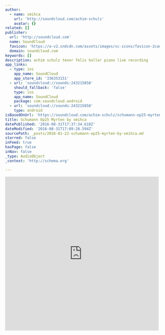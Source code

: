 ```yaml
---
author:
  - name: smihca
    url: 'http://soundcloud.com/achim-schulz'
    avatar: {}
related: []
publisher:
  url: 'http://soundcloud.com'
  name: SoundCloud
  favicon: 'https://a-v2.sndcdn.com/assets/images/sc-icons/favicon-2cadd14b.ico'
  domain: soundcloud.com
keywords: []
description: achim schulz tenor felix holler piano live recording
app_links:
  - type: ios
    app_name: SoundCloud
    app_store_id: '336353151'
  - url: 'soundcloud://sounds:243215858'
    should_fallback: 'false'
    type: ios
    app_name: SoundCloud
    package: com.soundcloud.android
  - url: 'soundcloud://sounds:243215858'
    type: android
isBasedOnUrl: 'https://soundcloud.com/achim-schulz/schumann-op25-myrten'
title: Schumann Op25 Myrten by smihca
datePublished: '2016-08-31T17:37:34.610Z'
dateModified: '2016-08-31T17:09:28.594Z'
sourcePath: _posts/2016-01-22-schumann-op25-myrten-by-smihca.md
starred: false
inFeed: true
hasPage: false
inNav: false
_type: AudioObject
_context: 'http://schema.org'

---
```

<iframe src="https://cdn.embedly.com/widgets/media.html?src=https%3A%2F%2Fw.soundcloud.com%2Fplayer%2F%3Fvisual%3Dtrue%26url%3Dhttp%253A%252F%252Fapi.soundcloud.com%252Ftracks%252F243215858%26show_artwork%3Dtrue&amp;url=https%3A%2F%2Fsoundcloud.com%2Fachim-schulz%2Fschumann-op25-myrten&amp;image=http%3A%2F%2Fi1.sndcdn.com%2Fartworks-000144126094-tx8b8o-t500x500.jpg&amp;key=b7d04c9b404c499eba89ee7072e1c4f7&amp;type=text%2Fhtml&amp;schema=soundcloud" width="500" height="500" scrolling="no" frameborder="0" allowfullscreen="allowfullscreen" style=""></iframe>